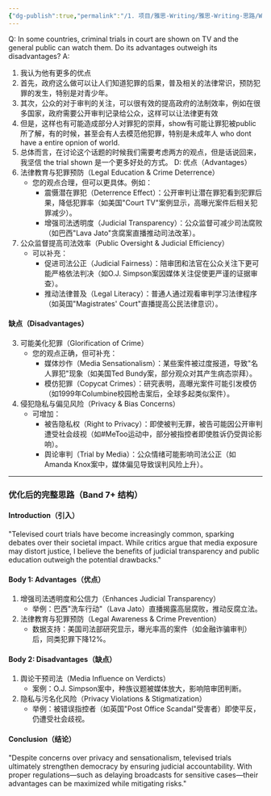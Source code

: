 ```yaml
---
{"dg-publish":true,"permalink":"/1. 项目/雅思-Writing/雅思-Writing-思路/Writing-way-criminal/","tags":["雅思/Writing","雅思/Writing/思路","雅思/Writing/Criminal"]}
---
```


Q:
In some countries, criminal trials in court are shown on TV and the general public can watch them. Do its advantages outweigh its disadvantages?
A:
1. 我认为他有更多的优点
2. 首先，政府这么做可以让人们知道犯罪的后果，普及相关的法律常识，预防犯罪的发生，特别是对青少年。
3. 其次，公众的对于审判的关注，可以很有效的提高政府的法制效率，例如在很多国家，政府需要公开审判记录给公众，这样可以让法律更有效
4. 但是，这样也有可能造成部分人对罪犯的崇拜，show有可能让罪犯被public所了解，有的时候，甚至会有人去模范他犯罪，特别是未成年人 who dont have a entire opnion of world.
5. 总体而言，在讨论这个话题的时候我们需要考虑两方的观点，但是话说回来，我坚信 the trial shown 是一个更多好处的方式。
D:
 优点（Advantages）
1. 法律教育与犯罪预防（Legal Education & Crime Deterrence）
    - 您的观点合理，但可以更具体。例如：
        - 震慑潜在罪犯（Deterrence Effect）：公开审判让潜在罪犯看到犯罪后果，降低犯罪率（如美国"Court TV"案例显示，高曝光案件后相关犯罪减少）。
        - 增强司法透明度（Judicial Transparency）：公众监督可减少司法腐败（如巴西"Lava Jato"贪腐案直播推动司法改革）。
2. 公众监督提高司法效率（Public Oversight & Judicial Efficiency）
    - 可以补充：
        - 促进司法公正（Judicial Fairness）：陪审团和法官在公众关注下更可能严格依法判决（如O.J. Simpson案因媒体关注促使更严谨的证据审查）。
        - 推动法律普及（Legal Literacy）：普通人通过观看审判学习法律程序（如英国"Magistrates' Court"直播提高公民法律意识）。
#### 缺点（Disadvantages）

3. 可能美化犯罪（Glorification of Crime）
    - 您的观点正确，但可补充：
        - 媒体炒作（Media Sensationalism）：某些案件被过度报道，导致"名人罪犯"现象（如美国Ted Bundy案，部分观众对其产生病态崇拜）。
        - 模仿犯罪（Copycat Crimes）：研究表明，高曝光案件可能引发模仿（如1999年Columbine校园枪击案后，全球多起类似案件）。
4. 侵犯隐私与偏见风险（Privacy & Bias Concerns）
    - 可增加：
        - 被告隐私权（Right to Privacy）：即使被判无罪，被告可能因公开审判遭受社会歧视（如#MeToo运动中，部分被指控者即使胜诉仍受舆论影响）。
        - 舆论审判（Trial by Media）：公众情绪可能影响司法公正（如Amanda Knox案中，媒体偏见导致误判风险上升）。
---

### 优化后的完整思路（Band 7+ 结构）

#### Introduction（引入）

"Televised court trials have become increasingly common, sparking debates over their societal impact. While critics argue that media exposure may distort justice, I believe the benefits of judicial transparency and public education outweigh the potential drawbacks."

#### Body 1: Advantages（优点）

1. 增强司法透明度和公信力（Enhances Judicial Transparency）
    - 举例：巴西"洗车行动"（Lava Jato）直播揭露高层腐败，推动反腐立法。
2. 法律教育与犯罪预防（Legal Awareness & Crime Prevention）
    - 数据支持：美国司法部研究显示，曝光率高的案件（如金融诈骗审判）后，同类犯罪下降12%。
#### Body 2: Disadvantages（缺点）

1. 舆论干预司法（Media Influence on Verdicts）
    - 案例：O.J. Simpson案中，种族议题被媒体放大，影响陪审团判断。    
2. 隐私与污名化风险（Privacy Violations & Stigmatization）
    - 举例：被错误指控者（如英国"Post Office Scandal"受害者）即使平反，仍遭受社会歧视。
#### Conclusion（结论）

"Despite concerns over privacy and sensationalism, televised trials ultimately strengthen democracy by ensuring judicial accountability. With proper regulations—such as delaying broadcasts for sensitive cases—their advantages can be maximized while mitigating risks."
